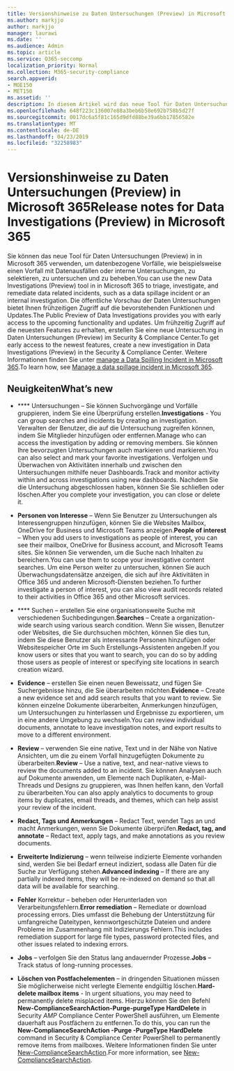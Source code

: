 ```yaml
---
title: Versionshinweise zu Daten Untersuchungen (Preview) in Microsoft 365
ms.author: markjjo
author: markjjo
manager: laurawi
ms.date: ''
ms.audience: Admin
ms.topic: article
ms.service: O365-seccomp
localization_priority: Normal
ms.collection: M365-security-compliance
search.appverid:
- MOE150
- MET150
ms.assetid: ''
description: In diesem Artikel wird das neue Tool für Daten Untersuchungen (Preview) in Microsoft 365 beschrieben.
ms.openlocfilehash: 648f223c136007e88a3beb6b58e692b758b5d27f
ms.sourcegitcommit: 0017dc6a5f81c165d9dfd88be39a6bb17856582e
ms.translationtype: MT
ms.contentlocale: de-DE
ms.lasthandoff: 04/23/2019
ms.locfileid: "32258983"
---
```

# <a name="release-notes-for-data-investigations-preview-in-microsoft-365"></a><span data-ttu-id="cca6f-103">Versionshinweise zu Daten Untersuchungen (Preview) in Microsoft 365</span><span class="sxs-lookup"><span data-stu-id="cca6f-103">Release notes for Data Investigations (Preview) in Microsoft 365</span></span>

<span data-ttu-id="cca6f-104">Sie können das neue Tool für Daten Untersuchungen (Preview) in in Microsoft 365 verwenden, um datenbezogene Vorfälle, wie beispielsweise einen Vorfall mit Datenausfällen oder interne Untersuchungen, zu selektieren, zu untersuchen und zu beheben.</span><span class="sxs-lookup"><span data-stu-id="cca6f-104">You can use the new Data Investigations (Preview) tool in in Microsoft 365 to triage, investigate, and remediate data related incidents, such as a data spillage incident or an internal investigation.</span></span> <span data-ttu-id="cca6f-105">Die öffentliche Vorschau der Daten Untersuchungen bietet Ihnen frühzeitigen Zugriff auf die bevorstehenden Funktionen und Updates.</span><span class="sxs-lookup"><span data-stu-id="cca6f-105">The Public Preview of Data Investigations provides you with early access to the upcoming functionality and updates.</span></span> <span data-ttu-id="cca6f-106">Um frühzeitig Zugriff auf die neuesten Features zu erhalten, erstellen Sie eine neue Untersuchung in Daten Untersuchungen (Preview) im Security & Compliance Center.</span><span class="sxs-lookup"><span data-stu-id="cca6f-106">To get early access to the newest features, create a new investigation in Data Investigations (Preview) in the Security & Compliance Center.</span></span> <span data-ttu-id="cca6f-107">Weitere Informationen finden Sie unter [manage a Data Spilling Incident in Microsoft 365](manage-data-spillage-incidents.md).</span><span class="sxs-lookup"><span data-stu-id="cca6f-107">To learn how, see [Manage a data spillage incident in Microsoft 365](manage-data-spillage-incidents.md).</span></span>

## <a name="whats-new"></a><span data-ttu-id="cca6f-108">Neuigkeiten</span><span class="sxs-lookup"><span data-stu-id="cca6f-108">What’s new</span></span> 

- <span data-ttu-id="cca6f-109">\*\*\*\* Untersuchungen – Sie können Suchvorgänge und Vorfälle gruppieren, indem Sie eine Überprüfung erstellen.</span><span class="sxs-lookup"><span data-stu-id="cca6f-109">**Investigations** - You can group searches and incidents by creating an investigation.</span></span> <span data-ttu-id="cca6f-110">Verwalten der Benutzer, die auf die Untersuchung zugreifen können, indem Sie Mitglieder hinzufügen oder entfernen.</span><span class="sxs-lookup"><span data-stu-id="cca6f-110">Manage who can access the investigation by adding or removing members.</span></span>  <span data-ttu-id="cca6f-111">Sie können Ihre bevorzugten Untersuchungen auch markieren und markieren.</span><span class="sxs-lookup"><span data-stu-id="cca6f-111">You can also select and mark your favorite investigations.</span></span> <span data-ttu-id="cca6f-112">Verfolgen und Überwachen von Aktivitäten innerhalb und zwischen den Untersuchungen mithilfe neuer Dashboards.</span><span class="sxs-lookup"><span data-stu-id="cca6f-112">Track and monitor activity within and across investigations using new dashboards.</span></span> <span data-ttu-id="cca6f-113">Nachdem Sie die Untersuchung abgeschlossen haben, können Sie Sie schließen oder löschen.</span><span class="sxs-lookup"><span data-stu-id="cca6f-113">After you complete your investigation, you can close or delete it.</span></span>

- <span data-ttu-id="cca6f-114">**Personen von Interesse** – Wenn Sie Benutzer zu Untersuchungen als Interessengruppen hinzufügen, können Sie die Websites Mailbox, OneDrive for Business und Microsoft Teams anzeigen.</span><span class="sxs-lookup"><span data-stu-id="cca6f-114">**People of interest** – When you add users to investigations as people of interest, you can see their mailbox, OneDrive for Business account, and Microsoft Teams sites.</span></span> <span data-ttu-id="cca6f-115">Sie können Sie verwenden, um die Suche nach Inhalten zu bereichern.</span><span class="sxs-lookup"><span data-stu-id="cca6f-115">You can use them to scope your investigative content searches.</span></span> <span data-ttu-id="cca6f-116">Um eine Person weiter zu untersuchen, können Sie auch Überwachungsdatensätze anzeigen, die sich auf ihre Aktivitäten in Office 365 und anderen Microsoft-Diensten beziehen.</span><span class="sxs-lookup"><span data-stu-id="cca6f-116">To further investigate a person of interest, you can also view audit records related to their activities in Office 365 and other Microsoft services.</span></span>

- <span data-ttu-id="cca6f-117">\*\*\*\* Suchen – erstellen Sie eine organisationsweite Suche mit verschiedenen Suchbedingungen.</span><span class="sxs-lookup"><span data-stu-id="cca6f-117">**Searches** – Create a organization-wide search using various search condition.</span></span> <span data-ttu-id="cca6f-118">Wenn Sie wissen, Benutzer oder Websites, die Sie durchsuchen möchten, können Sie dies tun, indem Sie diese Benutzer als interessante Personen hinzufügen oder Websitespeicher Orte im Such Erstellungs-Assistenten angeben.</span><span class="sxs-lookup"><span data-stu-id="cca6f-118">If you know users or sites that you want to search, you can do so by adding those users as people of interest or specifying site locations in search creation wizard.</span></span> 

- <span data-ttu-id="cca6f-119">**Evidence** – erstellen Sie einen neuen Beweissatz, und fügen Sie Suchergebnisse hinzu, die Sie überarbeiten möchten.</span><span class="sxs-lookup"><span data-stu-id="cca6f-119">**Evidence** – Create a new evidence set and add search results that you want to review.</span></span> <span data-ttu-id="cca6f-120">Sie können einzelne Dokumente überarbeiten, Anmerkungen hinzufügen, um Untersuchungen zu hinterlassen und Ergebnisse zu exportieren, um in eine andere Umgebung zu wechseln.</span><span class="sxs-lookup"><span data-stu-id="cca6f-120">You can review individual documents, annotate to leave investigation notes, and export results to move to a different environment.</span></span> 

- <span data-ttu-id="cca6f-121">**Review** – verwenden Sie eine native, Text und in der Nähe von Native Ansichten, um die zu einem Vorfall hinzugefügten Dokumente zu überarbeiten.</span><span class="sxs-lookup"><span data-stu-id="cca6f-121">**Review** – Use a native, text, and near-native views to review the documents added to an incident.</span></span> <span data-ttu-id="cca6f-122">Sie können Analysen auch auf Dokumente anwenden, um Elemente nach Duplikaten, e-Mail-Threads und Designs zu gruppieren, was Ihnen helfen kann, den Vorfall zu überarbeiten.</span><span class="sxs-lookup"><span data-stu-id="cca6f-122">You can also apply analytics to documents to group items by duplicates, email threads, and themes, which can help assist your review of the incident.</span></span> 

- <span data-ttu-id="cca6f-123">**Redact, Tags und Anmerkungen** – Redact Text, wendet Tags an und macht Anmerkungen, wenn Sie Dokumente überprüfen.</span><span class="sxs-lookup"><span data-stu-id="cca6f-123">**Redact, tag, and annotate** – Redact text, apply tags, and make annotations as you review documents.</span></span>
  
- <span data-ttu-id="cca6f-124">**Erweiterte Indizierung** – wenn teilweise indizierte Elemente vorhanden sind, werden Sie bei Bedarf erneut indiziert, sodass alle Daten für die Suche zur Verfügung stehen.</span><span class="sxs-lookup"><span data-stu-id="cca6f-124">**Advanced indexing** – If there are any partially indexed items, they will be re-indexed on demand so that all data will be available for searching.</span></span>

- <span data-ttu-id="cca6f-125">**Fehler** Korrektur – beheben oder Herunterladen von Verarbeitungsfehlern.</span><span class="sxs-lookup"><span data-stu-id="cca6f-125">**Error remediation** – Remediate or download processing errors.</span></span> <span data-ttu-id="cca6f-126">Dies umfasst die Behebung der Unterstützung für umfangreiche Dateitypen, kennwortgeschützte Dateien und andere Probleme im Zusammenhang mit Indizierungs Fehlern.</span><span class="sxs-lookup"><span data-stu-id="cca6f-126">This includes remediation support for large file types, password protected files, and other issues related to indexing errors.</span></span> 

- <span data-ttu-id="cca6f-127">**Jobs** – verfolgen Sie den Status lang andauernder Prozesse.</span><span class="sxs-lookup"><span data-stu-id="cca6f-127">**Jobs** – Track status of long-running processes.</span></span>

- <span data-ttu-id="cca6f-128">**Löschen von Postfachelementen** – in dringenden Situationen müssen Sie möglicherweise nicht verlegte Elemente endgültig löschen.</span><span class="sxs-lookup"><span data-stu-id="cca6f-128">**Hard-delete mailbox items** - In urgent situations, you may need to permanently delete misplaced items.</span></span> <span data-ttu-id="cca6f-129">Hierzu können Sie den Befehl **New-ComplianceSearchAction-Purge-purgeType HardDelete** in Security _AMP_ Compliance Center PowerShell ausführen, um Elemente dauerhaft aus Postfächern zu entfernen.</span><span class="sxs-lookup"><span data-stu-id="cca6f-129">To do this, you can run the **New-ComplianceSearchAction -Purge -PurgeType HardDelete** command in Security & Compliance Center PowerShell to permanently remove items from mailboxes.</span></span> <span data-ttu-id="cca6f-130">Weitere Informationen finden Sie unter [New-ComplianceSearchAction](https://docs.microsoft.com/powershell/module/exchange/policy-and-compliance-content-search/new-compliancesearchaction).</span><span class="sxs-lookup"><span data-stu-id="cca6f-130">For more information, see [New-ComplianceSearchAction](https://docs.microsoft.com/powershell/module/exchange/policy-and-compliance-content-search/new-compliancesearchaction).</span></span>

